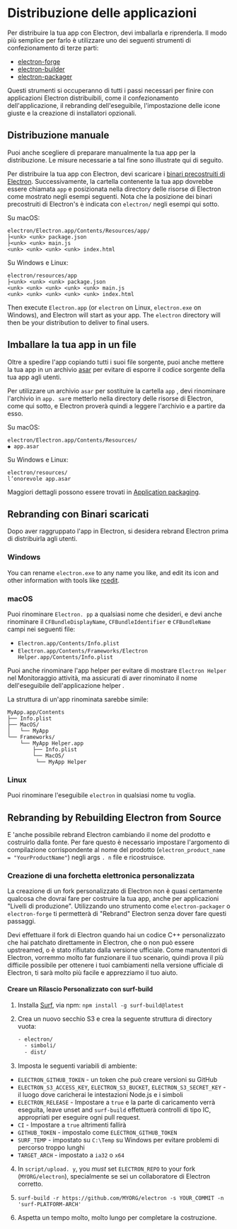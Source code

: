 # Distribuzione delle applicazioni

Per distribuire la tua app con Electron, devi imballarla e riprenderla. Il modo più semplice per farlo è utilizzare uno dei seguenti strumenti di confezionamento di terze parti:

* [electron-forge](https://github.com/electron-userland/electron-forge)
* [electron-builder](https://github.com/electron-userland/electron-builder)
* [electron-packager](https://github.com/electron/electron-packager)

Questi strumenti si occuperanno di tutti i passi necessari per finire con applicazioni Electron distribuibili, come il confezionamento dell'applicazione, il rebranding dell'eseguibile, l'impostazione delle icone giuste e la creazione di installatori opzionali.

## Distribuzione manuale
Puoi anche scegliere di preparare manualmente la tua app per la distribuzione. Le misure necessarie a tal fine sono illustrate qui di seguito.

Per distribuire la tua app con Electron, devi scaricare i [binari precostruiti di Electron](https://github.com/electron/electron/releases). Successivamente, la cartella contenente la tua app dovrebbe essere chiamata `app` e posizionata nella directory delle risorse di Electron come mostrato negli esempi seguenti. Nota che la posizione dei binari precostruiti di Electron's è indicata con `electron/` negli esempi qui sotto.

Su macOS:

```plaintext
electron/Electron.app/Contents/Resources/app/
├<unk> <unk> package.json
├<unk> <unk> main.js
<unk> <unk> <unk> <unk> index.html
```

Su Windows e Linux:

```plaintext
electron/resources/app
├<unk> <unk> <unk> package.json
<unk> <unk> <unk> <unk> <unk> main.js
<unk> <unk> <unk> <unk> <unk> index.html
```

Then execute `Electron.app` (or `electron` on Linux, `electron.exe` on Windows), and Electron will start as your app. The `electron` directory will then be your distribution to deliver to final users.

## Imballare la tua app in un file

Oltre a spedire l'app copiando tutti i suoi file sorgente, puoi anche mettere la tua app in un archivio [asar](https://github.com/electron/asar) per evitare di esporre il codice sorgente della tua app agli utenti.

Per utilizzare un archivio `asar` per sostituire la cartella `app` , devi rinominare l'archivio in `app. sar`e metterlo nella directory delle risorse di Electron, come qui sotto, e Electron proverà quindi a leggere l'archivio e a partire da esso.

Su macOS:

```plaintext
electron/Electron.app/Contents/Resources/
◆ app.asar
```

Su Windows e Linux:

```plaintext
electron/resources/
l’onorevole app.asar
```

Maggiori dettagli possono essere trovati in [Application packaging](application-packaging.md).

## Rebranding con Binari scaricati

Dopo aver raggruppato l'app in Electron, si desidera rebrand Electron prima di distribuirla agli utenti.

### Windows

You can rename `electron.exe` to any name you like, and edit its icon and other information with tools like [rcedit](https://github.com/atom/rcedit).

### macOS

Puoi rinominare `Electron. pp` a qualsiasi nome che desideri, e devi anche rinominare il `CFBundleDisplayName`, `CFBundleIdentifier` e `CFBundleName` campi nei seguenti file:

* `Electron.app/Contents/Info.plist`
* `Electron.app/Contents/Frameworks/Electron Helper.app/Contents/Info.plist`

Puoi anche rinominare l'app helper per evitare di mostrare `Electron Helper` nel Monitoraggio attività, ma assicurati di aver rinominato il nome dell'eseguibile dell'applicazione helper .

La struttura di un'app rinominata sarebbe simile:

```plaintext
MyApp.app/Contents
├── Info.plist
├── MacOS/
│   └── MyApp
└── Frameworks/
    └── MyApp Helper.app
        ├── Info.plist
        └── MacOS/
         └── MyApp Helper
```

### Linux

Puoi rinominare l'eseguibile `electron` in qualsiasi nome tu voglia.

## Rebranding by Rebuilding Electron from Source

E 'anche possibile rebrand Electron cambiando il nome del prodotto e costruirlo dalla fonte. Per fare questo è necessario impostare l'argomento di compilazione corrispondente al nome del prodotto (`electron_product_name = "YourProductName"`) negli args `. n` file e ricostruisce.

### Creazione di una forchetta elettronica personalizzata

La creazione di un fork personalizzato di Electron non è quasi certamente qualcosa che dovrai fare per costruire la tua app, anche per applicazioni "Livelli di produzione". Utilizzando uno strumento come `electron-packager` o `electron-forge` ti permetterà di "Rebrand" Electron senza dover fare questi passaggi.

Devi effettuare il fork di Electron quando hai un codice C++ personalizzato che hai patchato direttamente in Electron, che o non può essere upstreamed, o è stato rifiutato dalla versione ufficiale. Come manutentori di Electron, vorremmo molto far funzionare il tuo scenario, quindi prova il più difficile possibile per ottenere i tuoi cambiamenti nella versione ufficiale di Electron, ti sarà molto più facile e apprezziamo il tuo aiuto.

#### Creare un Rilascio Personalizzato con surf-build

1. Installa [Surf](https://github.com/surf-build/surf), via npm: `npm install -g surf-build@latest`

2. Crea un nuovo secchio S3 e crea la seguente struttura di directory vuota:

    ```sh
    - electron/
      - simboli/
      - dist/
    ```

3. Imposta le seguenti variabili di ambiente:

  * `ELECTRON_GITHUB_TOKEN` - un token che può creare versioni su GitHub
  * `ELECTRON_S3_ACCESS_KEY`, `ELECTRON_S3_BUCKET`, `ELECTRON_S3_SECRET_KEY` - il luogo dove caricherai le intestazioni Node.js e i simboli
  * `ELECTRON_RELEASE` - Impostare a `true` e la parte di caricamento verrà eseguita, leave unset and `surf-build` effettuerà controlli di tipo IC, appropriati per eseguire ogni pull request.
  * `CI` - Impostare a `true` altrimenti fallirà
  * `GITHUB_TOKEN` - impostalo come `ELECTRON_GITHUB_TOKEN`
  * `SURF_TEMP` - impostato su `C:\Temp` su Windows per evitare problemi di percorso troppo lunghi
  * `TARGET_ARCH` - impostato a `ia32` o `x64`

4. In `script/upload. y`, you _must_ set `ELECTRON_REPO` to your fork (`MYORG/electron`), specialmente se sei un collaboratore di Electron corretto.

5. `surf-build -r https://github.com/MYORG/electron -s YOUR_COMMIT -n 'surf-PLATFORM-ARCH'`

6. Aspetta un tempo molto, molto lungo per completare la costruzione.
